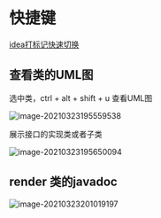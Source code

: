 # 快捷键

[idea打标记快速切换](https://blog.csdn.net/iteye_6092/article/details/82676443)

## 查看类的UML图

选中类，ctrl + alt + shift + u 查看UML图

![image-20210323195559538](https://gitee.com/Zeebrary/PicBed/raw/master/img/image-20210323195650094.png)

展示接口的实现类或者子类

![image-20210323195650094](https://gitee.com/Zeebrary/PicBed/raw/master/img/image-20210323201019197.png)

## render 类的javadoc

![image-20210323201019197](https://gitee.com/Zeebrary/PicBed/raw/master/img/image-20210323201019197.png)